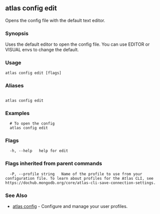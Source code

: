 ## atlas config edit

Opens the config file with the default text editor.


### Synopsis

Uses the default editor to open the config file. You can use EDITOR or VISUAL envs to change the default.


### Usage
```
atlas config edit [flags]
```

### Aliases
```

atlas config edit
```

### Examples

```
  # To open the config
  atlas config edit

```


### Flags

```
  -h, --help   help for edit

```


### Flags inherited from parent commands

```
  -P, --profile string   Name of the profile to use from your configuration file. To learn about profiles for the Atlas CLI, see https://dochub.mongodb.org/core/atlas-cli-save-connection-settings.

```

### See Also


* [atlas config](atlas_config.md)	- Configure and manage your user profiles.



